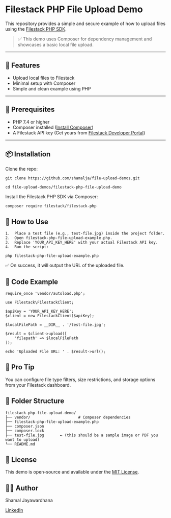 # Filestack PHP File Upload Demo

This repository provides a simple and secure example of how to upload files using the [Filestack PHP SDK](https://github.com/filestack/filestack-php).

> ✅ This demo uses Composer for dependency management and showcases a basic local file upload.

---

## 🚀 Features

- Upload local files to Filestack
- Minimal setup with Composer
- Simple and clean example using PHP

---

## 🧰 Prerequisites

- PHP 7.4 or higher
- Composer installed ([Install Composer](https://getcomposer.org/download/))
- A Filestack API key (Get yours from [Filestack Developer Portal](https://dev.filestack.com/))

---

## 📦 Installation

Clone the repo:

`git clone https://github.com/shamalja/file-upload-demos.git`

`cd file-upload-demos/filestack-php-file-upload-demo`

Install the Filestack PHP SDK via Composer:

`composer require filestack/filestack-php`

## 🧪 How to Use

	1.	Place a test file (e.g., test-file.jpg) inside the project folder.
	2.	Open filestack-php-file-upload-example.php.
	3.	Replace 'YOUR_API_KEY_HERE' with your actual Filestack API key.
	4.	Run the script:

  `php filestack-php-file-upload-example.php`

  ✅ On success, it will output the URL of the uploaded file.

## 📝 Code Example

```
require_once 'vendor/autoload.php';

use Filestack\FilestackClient;

$apiKey = 'YOUR_API_KEY_HERE';
$client = new FilestackClient($apiKey);

$localFilePath = __DIR__ . '/test-file.jpg';

$result = $client->upload([
    'filepath' => $localFilePath
]);

echo 'Uploaded File URL: ' . $result->url();
```

## 🔐 Pro Tip

You can configure file type filters, size restrictions, and storage options from your Filestack dashboard.

## 📁 Folder Structure

```
filestack-php-file-upload-demo/
├── vendor/                     # Composer dependencies
├── filestack-php-file-upload-example.php
├── composer.json
├── composer.lock
├── test-file.jpg       ← (this should be a sample image or PDF you want to upload)
└── README.md
```

## 📄 License

This demo is open-source and available under the [MIT License](https://github.com/shamalja/file-upload-demos/blob/main/LICENSE).

## 🙋‍♂️ Author

Shamal Jayawardhana

[LinkedIn](https://www.linkedin.com/in/shamal-jayawardhana/)
